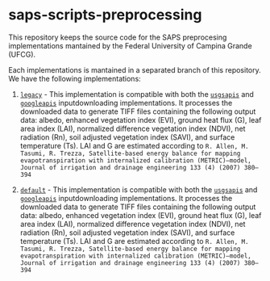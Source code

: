 # saps-scripts-preprocessing

This repository keeps the source code for the SAPS preprocesing implementations mantained by the Federal University of Campina Grande (UFCG).

Each implementations is mantained in a separated branch of this repository. We have the following implementations:

1. [`legacy`](https://github.com/ufcg-lsd/saps-scripts-preprocessing/tree/default) - This implementation is compatible with both the [`usgsapis`](https://github.com/ufcg-lsd/saps-scripts-inputdownload/tree/googleapis) and [`googleapis`](https://github.com/ufcg-lsd/saps-scripts-inputdownload/tree/googleapis) inputdownloading implementations. It processes the downloaded data to generate TIFF files containing the following output data: albedo, enhanced vegetation index (EVI), ground heat flux (G), leaf area index (LAI), normalized difference vegetation index (NDVI), net radiation (Rn), soil adjusted vegetation index (SAVI), and surface temperature (Ts). LAI and G are estimated according to `R. Allen, M. Tasumi, R. Trezza, Satellite-based energy balance for mapping evapotranspiration with internalized calibration (METRIC)–model, Journal of irrigation and drainage engineering 133 (4) (2007) 380–394`

1. [`default`](https://github.com/ufcg-lsd/saps-scripts-preprocessing/tree/lelouch) - This implementation is compatible with both the [`usgsapis`](https://github.com/ufcg-lsd/saps-scripts-inputdownload/tree/googleapis) and [`googleapis`](https://github.com/ufcg-lsd/saps-scripts-inputdownload/tree/googleapis) inputdownloading implementations. It processes the downloaded data to generate TIFF files containing the following output data: albedo, enhanced vegetation index (EVI), ground heat flux (G), leaf area index (LAI), normalized difference vegetation index (NDVI), net radiation (Rn), soil adjusted vegetation index (SAVI), and surface temperature (Ts). LAI and G are estimated according to `R. Allen, M. Tasumi, R. Trezza, Satellite-based energy balance for mapping evapotranspiration with internalized calibration (METRIC)–model, Journal of irrigation and drainage engineering 133 (4) (2007) 380–394`

